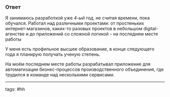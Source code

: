 ### Ответ

Я занимаюсь разработкой  уже *4-ый год*, не считая времени, пока обучался. Работал над различными проектами: от простеньких интернет-магазинов, каких-то разовых проектов в небольшом digital-агенстве и до приложений со сложной логикой -  на последнем месте работы

У меня есть профильное высшее образование, в конце следующего года я планирую получать ученую степень.

На моём последнем месте работы разрабатывал приложение для автоматизации бизнес-процессов производственного объединения, где трудился в команде над несколькими сервисами.
___
tags: #hh